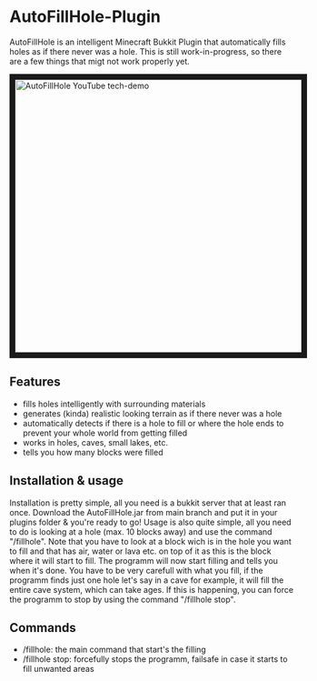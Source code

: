 # AutoFillHole-Plugin
AutoFillHole is an intelligent Minecraft Bukkit Plugin that automatically fills holes as if there never was a hole. This is still work-in-progress, so there are a few things that migt not work properly yet.

<a href="http://www.youtube.com/watch?feature=player_embedded&v=us1nFW3E1Pg
" target="_blank"><img src="http://img.youtube.com/vi/us1nFW3E1Pg/sddefault.jpg" 
title="AutoFillHole YouTube tech-demo" width="640" height="480" border="10" /></a>

## Features
  - fills holes intelligently with surrounding materials
  - generates (kinda) realistic looking terrain as if there never was a hole
  - automatically detects if there is a hole to fill or where the hole ends to prevent your whole world from getting filled
  - works in holes, caves, small lakes, etc.
  - tells you how many blocks were filled
  
## Installation & usage
  Installation is pretty simple, all you need is a bukkit server that at least ran once. Download the AutoFillHole.jar from main branch and put it in your plugins folder & you're ready to go!
  Usage is also quite simple, all you need to do is looking at a hole (max. 10 blocks away) and use the command "/fillhole". Note that you have to look at a block wich is in the hole you want to fill and that has air, water or lava etc. on top of it as this is the block where it will start to fill. The programm will now start filling and tells you when it's done.
  You have to be very carefull with what you fill, if the programm finds just one hole let's say in a cave for example, it will fill the entire cave system, which can take ages. If this is happening, you can force the programm to stop by using the command "/fillhole stop".
  
## Commands
  - /fillhole: the main command that start's the filling
  - /fillhole stop: forcefully stops the programm, failsafe in case it starts to fill unwanted areas
